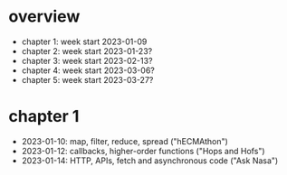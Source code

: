 # overview

- chapter 1: week start 2023-01-09
- chapter 2: week start 2023-01-23?
- chapter 3: week start 2023-02-13?
- chapter 4: week start 2023-03-06?
- chapter 5: week start 2023-03-27?

<!--
2023-02-04: earliest time the next batch could have their PAs
2023-02-25: latest time the next batch could have their PAs
-->

# chapter 1

- 2023-01-10: map, filter, reduce, spread ("hECMAthon")
- 2023-01-12: callbacks, higher-order functions ("Hops and Hofs")
- 2023-01-14: HTTP, APIs, fetch and asynchronous code ("Ask Nasa")
